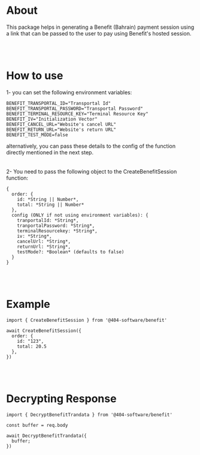 # About

This package helps in generating a Benefit (Bahrain) payment session using a link that can be passed to the user to pay using Benefit's hosted session.

<br/><br/>

# How to use

1- you can set the following environment variables:

    BENEFIT_TRANSPORTAL_ID="Transportal Id"
    BENEFIT_TRANSPORTAL_PASSWORD="Transportal Password"
    BENEFIT_TERMINAL_RESOURCE_KEY="Terminal Resource Key"
    BENEFIT_IV="Initialization Vector"
    BENEFIT_CANCEL_URL="Website's cancel URL"
    BENEFIT_RETURN_URL="Website's return URL"
    BENEFIT_TEST_MODE=false

alternatively, you can pass these details to the config of the function directly mentioned in the next step.
<br/><br/><br/>
2- You need to pass the following object to the CreateBenefitSession function:

    {
      order: {
        id: *String || Number*,
        total: *String || Number*
      },
      config (ONLY if not using environment variables): {
        tranportalId: *String*,
        tranportalPassword: *String*,
        terminalResourcekey: *String*,
        iv: *String*,
        cancelUrl: *String*,
        returnUrl: *String*,
        testMode?: *Boolean* (defaults to false)
      }
    }

<br/><br/>

# Example

    import { CreateBenefitSession } from '@404-software/benefit'

    await CreateBenefitSession({
      order: {
        id: "123",
        total: 20.5
      },
    })

<br/><br/>

# Decrypting Response

    import { DecryptBenefitTrandata } from '@404-software/benefit'

    const buffer = req.body

    await DecryptBenefitTrandata({
      buffer;
    })
